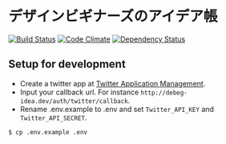 # デザインビギナーズのアイデア帳

[![Build Status](https://travis-ci.org/design-beginners/debeg-idea.svg?branch=master)](https://travis-ci.org/design-beginners/debeg-idea)
[![Code Climate](https://codeclimate.com/github/design-beginners/debeg-idea.png)](https://codeclimate.com/github/design-beginners/debeg-idea)
[![Dependency Status](https://gemnasium.com/design-beginners/debeg-idea.svg)](https://gemnasium.com/design-beginners/debeg-idea)

## Setup for development

* Create a twitter app at [Twitter Application Management](https://apps.twitter.com/).
* Input your callback url. For instance `http://debeg-idea.dev/auth/twitter/callback`.
* Rename .env.example to .env and set `Twitter_API_KEY` and `Twitter_API_SECRET`.

```
$ cp .env.example .env
```
